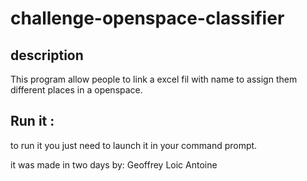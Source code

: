 # challenge-openspace-classifier

## description 

This program allow people to link a excel fil with name to assign them different places in a openspace.

## Run it :

to run it you just need to launch it in your command prompt.





it was made in two days by: 
Geoffrey 
Loic 
Antoine


